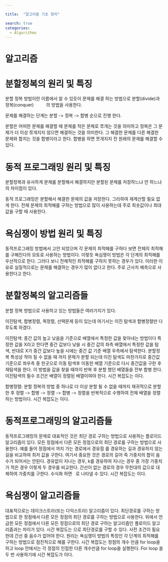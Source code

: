 ```yaml
---

title:  "알고리즘 기초 정리"

search: true
categories: 
  - Algorithms
---
```




# 알고리즘

# 분할정복의 원리 및 특징

분할 정복 방법이란 이름에서 알 수 있듯이 문제를 해결 하는 방법으로 분할(divide)과 정복(conquer)          의 방법을 사용한다.

문제를 해결하는 단계는 분할 -> 정복 -> 합병 순으로 진행 한다.

분할은 어떠한 문제를 해결할 때 문제를 작은 문제로 쪼개는 것을 의미하고 정복은 그 문제가 더 이상 쪼개지지 않으면 해결하는 것을 의미한다. 그 해결한 문제를 다른 해결한 문제와 합치는 것을 합병이라고 한다. 합병을 하면 쪼개지지 전 원래의 문제를 해결할 수 있다.


# 동적 프로그래밍 원리 및 특징

분할정복과 유사하게 문제를 분할해서 해결하지만 분할된 문제를 저장하느냐 안 하느냐의 차이점이 있다.

동적 프로그래밍은 분할해서 해결한 문제의 값을 저장한다. 그리하여 재계산할 필요 없게 한다. 전체 문제의 최적해를 구하는 방법으로 많이 사용하는데 주로 최솟값이나 최대값을 구할 때 사용한다.

# 욕심쟁이 방법 원리 및 특징

동적프로그래밍 방법에서 고안 되었으며 각 문제의 최적해를 구하다 보면 전체의 최적해를 구해진다의 모토로 사용하는 방법이다. 이렇듯 욕심쟁이 방법은 각 단계의 최적해를 우선적으로 한다. 그러다 보니 전체적인 최적해를 구하지 못하는 경우가 있다. 이러한 이유로 실질적으로는 문제를 해결하는 경우가 많이 없다고 한다. 주로 근사치 예측으로 사용한다고 한다.

# 분할정복의 알고리즘들

분할 정복 방법으로 사용하고 있는 방법들은 여러가지가 있다.

이진탐색, 합병정렬, 퀵정렬, 선택문제 등이 있는데 여기서는 이진 탐색과 합병정렬만 다루도록 하겠다.

이진탐색: 중간 값의 높고 낮음을 기준으로 배열에서 특정한 값을 찾아내는 방법이다 특정한 값을 X라고 한다면 중간 값보다 낮을 시 중간 값의 좌측 배열에서 특정한 값을 탐색, 반대로 X가 중간 값보다 높을 시에는 중간 값 기준 배열 우측에서 탐색한다. 분할정복 특성상 작아 질 수 없을 때 까지 문제가 분할 되는데 이진 탐색도 마찬가지로 중간값 기준으로 좌우측 중 한곳으로 이동 탐색후 이동한 배열 기준으로 다시 중간값을 구한 후 재탐색을 한다. 이 방법을 값을 찾을 때까지 반복 후 분할 했던 배열들을 전부 합병 한다. 이진탐색의 필수 조건은 배열이 정렬된 배열이여야 한다. 시간 복잡도는 이다.

합병정렬: 분할 정복의 방법 중 하나로 더 이상 분할 될 수 없을 때까지 재귀적으로 분할한 후 정렬 -> 합병 -> 정렬 -> 합병 -> 정렬을 반복적으로 수행하여 전체 배열을 정렬하는 방법이다. 시간 복잡도는 이다.

# 동적프로그래밍의 알고리즘들

동적프로그래밍의 문제로 대표적인 것은 최단 경로 구하는 방법으로 사용하는 플로이드 알고리즘이 있다. 모든 정점에서 다른 모든 정점으로의 최단 경로를 구하는 방법으로 사용한다. 예를 들어 정점에서 까지 가는 경로에서 경유점 를 경유하는 길과 경유하지 않는 길을 비교하여 최저 값을 구한다. 여기서 중요한 것은 경로의 길어 즉 가중치의 합이 음수가 되어서는 안된다. 경유없이 지나는 경우, k를 경유하여 지나는 경우 중 가장 가중치가 적은 경우 이렇게 두 경우를 비교한다. 간선이 없는 경로의 경우 무한대의 값으로 대체하여 가중치를 구한다. 수식화 하면   로 나타낼 수 있다. 시간 복잡도는 이다.

# 욕심쟁이 알고리즘들

대표적으로는 데이크스트라(또는 다익스트라) 알고리즘이 있다. 최단경로를 구하는 방법으로 한 정점에서 다른 모든 정점의 최단 경로를 구하는 방법으로 사용한다. 위에서 언급한 모든 정점에서 다른 모든 정점으로의 최단 경로 구하는 알고리즘인 플로이드 알고리즘과는 차이가 있다. 시간 복잡도는 으로 최단경로를 구할 수 있다. 사전 조건이 필요한데 간선 중 음수가 없어야 한다. 원리는 욕심쟁이 방법의 특징인 각 단계의 최적해를 구하는 방법으로 점진적으로 해를 구한다. 시간 복잡도는 정점의 개수 만큼 for loop을 하고 loop 안에서는 각 정점의 인접한 다른 개수만큼 for loop을 실행한다. For loop 을 두 번 사용하기에 시간 복잡도가 이다.
